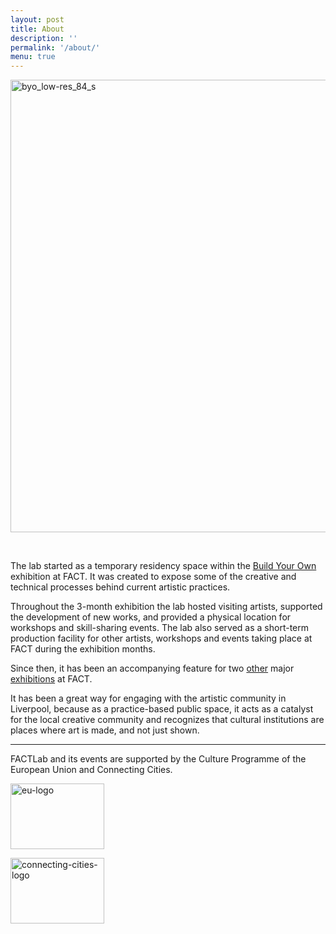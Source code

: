 ```yaml
---
layout: post
title: About
description: ''
permalink: '/about/'
menu: true
---
```

<img class="alignleft size-full wp-image-146" src="http://www.thiagohersan.com/flab/wp-content/uploads/2015/11/byo_low-res_84_s-e1448703507873.jpg" alt="byo_low-res_84_s" width="1486" height="724" srcset="http://alab.space/wp-content/uploads/2015/11/byo_low-res_84_s-e1448703507873.jpg 1486w, http://alab.space/wp-content/uploads/2015/11/byo_low-res_84_s-e1448703507873-300x146.jpg 300w, http://alab.space/wp-content/uploads/2015/11/byo_low-res_84_s-e1448703507873-1024x499.jpg 1024w, http://alab.space/wp-content/uploads/2015/11/byo_low-res_84_s-e1448703507873-950x463.jpg 950w, http://alab.space/wp-content/uploads/2015/11/byo_low-res_84_s-e1448703507873-450x219.jpg 450w" sizes="(max-width: 1486px) 100vw, 1486px" />

&nbsp;

The lab started as a temporary residency space within the [Build Your Own](http://www.fact.co.uk/projects/build-your-own-tools-for-sharing.aspx) exhibition at FACT. It was created to expose some of the creative and technical processes behind current artistic practices.

Throughout the 3-month exhibition the lab hosted visiting artists, supported the development of new works, and provided a physical location for workshops and skill-sharing events. The lab also served as a short-term production facility for other artists, workshops and events taking place at FACT during the exhibition months.

Since then, it has been an accompanying feature for two [other](http://www.fact.co.uk/projects/lesions-in-the-landscape.aspx) major [exhibitions](http://www.fact.co.uk/projects/follow.aspx) at FACT.

It has been a great way for engaging with the artistic community in Liverpool, because as a practice-based public space, it acts as a catalyst for the local creative community and recognizes that cultural institutions are places where art is made, and not just shown.


<!-- Begin MailChimp Signup Form -->

<div id="mc_embed_signup">
</div>

<!--End mc_embed_signup-->

* * *

FACTLab and its events are supported by the Culture Programme of the European Union and Connecting Cities.

<a href="http://alab.space/wp-content/uploads/2015/11/eu-logo.jpg" rel="attachment wp-att-1065"><img class="alignleft size-full wp-image-1065" src="http://alab.space/wp-content/uploads/2015/11/eu-logo.jpg" alt="eu-logo" width="150" height="105" /></a>

<a href="http://alab.space/wp-content/uploads/2015/11/connecting-cities-logo.jpg" rel="attachment wp-att-1064"><img class="alignleft size-full wp-image-1064" src="http://alab.space/wp-content/uploads/2015/11/connecting-cities-logo.jpg" alt="connecting-cities-logo" width="150" height="105" /></a>